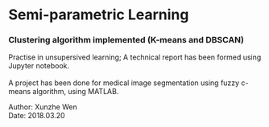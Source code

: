 # Semi-parametric Learning
### Clustering algorithm implemented (K-means and DBSCAN)
Practise in unsupersived learning; A technical report has been formed using Jupyter notebook. <br>
<br>
A project has been done for medical image segmentation using fuzzy c-means algorithm, using MATLAB.

Author: Xunzhe Wen <br>
Date: 2018.03.20

